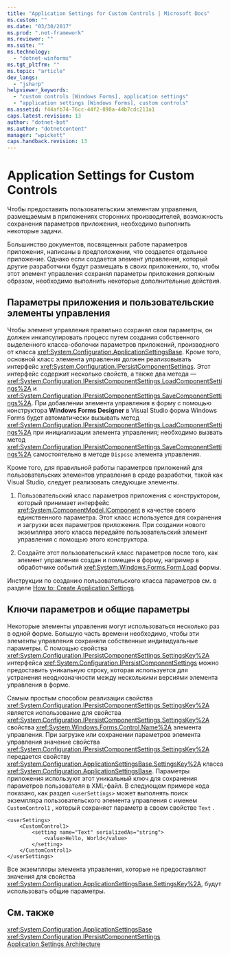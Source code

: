 ```yaml
---
title: "Application Settings for Custom Controls | Microsoft Docs"
ms.custom: ""
ms.date: "03/30/2017"
ms.prod: ".net-framework"
ms.reviewer: ""
ms.suite: ""
ms.technology: 
  - "dotnet-winforms"
ms.tgt_pltfrm: ""
ms.topic: "article"
dev_langs: 
  - "jsharp"
helpviewer_keywords: 
  - "custom controls [Windows Forms], application settings"
  - "application settings [Windows Forms], custom controls"
ms.assetid: f44afb74-76cc-44f2-890a-44b7cdc211a1
caps.latest.revision: 13
author: "dotnet-bot"
ms.author: "dotnetcontent"
manager: "wpickett"
caps.handback.revision: 13
---
```

# Application Settings for Custom Controls
Чтобы предоставить пользовательским элементам управления, размещаемым в приложениях сторонних производителей, возможность сохранения параметров приложения, необходимо выполнить некоторые задачи.  
  
 Большинство документов, посвященных работе параметров приложения, написаны в предположении, что создается отдельное приложение.  Однако если создается элемент управления, который другие разработчики будут размещать в своих приложениях, то, чтобы этот элемент управления сохранял параметры приложения должным образом, необходимо выполнить некоторые дополнительные действия.  
  
## Параметры приложения и пользовательские элементы управления  
 Чтобы элемент управления правильно сохранял свои параметры, он должен инкапсулировать процесс путем создания собственного выделенного класса\-оболочки параметров приложений, производного от класса <xref:System.Configuration.ApplicationSettingsBase>.  Кроме того, основной класс элемента управления должен реализовывать интерфейс <xref:System.Configuration.IPersistComponentSettings>.  Этот интерфейс содержит несколько свойств, а также два метода — <xref:System.Configuration.IPersistComponentSettings.LoadComponentSettings%2A> и <xref:System.Configuration.IPersistComponentSettings.SaveComponentSettings%2A>.  При добавлении элемента управления в форму с помощью конструктора **Windows Forms Designer** в Visual Studio форма Windows Forms будет автоматически вызывать метод <xref:System.Configuration.IPersistComponentSettings.LoadComponentSettings%2A> при инициализации элемента управления; необходимо вызвать метод <xref:System.Configuration.IPersistComponentSettings.SaveComponentSettings%2A> самостоятельно в методе  `Dispose` элемента управления.  
  
 Кроме того, для правильной работы параметров приложений для пользовательских элементов управления в среде разработки, такой как Visual Studio, следует реализовать следующие элементы.  
  
1.  Пользовательский класс параметров приложения с конструктором, который принимает интерфейс <xref:System.ComponentModel.IComponent> в качестве своего единственного параметра.  Этот класс используется для сохранения и загрузки всех параметров приложения.  При создании нового экземпляра этого класса передайте пользовательский элемент управления с помощью этого конструктора.  
  
2.  Создайте этот пользовательский класс параметров после того, как элемент управления создан и помещен в форму, например в обработчике событий <xref:System.Windows.Forms.Form.Load> формы.  
  
 Инструкции по созданию пользовательского класса параметров см. в разделе [How to: Create Application Settings](../../../../docs/framework/winforms/advanced/how-to-create-application-settings.md).  
  
## Ключи параметров и общие параметры  
 Некоторые элементы управления могут использоваться несколько раз в одной форме.  Большую часть времени необходимо, чтобы эти элементы управления сохраняли собственные индивидуальные параметры.  С помощью свойства <xref:System.Configuration.IPersistComponentSettings.SettingsKey%2A> интерфейса <xref:System.Configuration.IPersistComponentSettings> можно предоставить уникальную строку, которая используется для устранения неоднозначности между несколькими версиями элемента управления в форме.  
  
 Самым простым способом реализации свойства <xref:System.Configuration.IPersistComponentSettings.SettingsKey%2A> является использование для свойства <xref:System.Configuration.IPersistComponentSettings.SettingsKey%2A> свойства <xref:System.Windows.Forms.Control.Name%2A> элемента управления.  При загрузке или сохранении параметров элемента управления значение свойства <xref:System.Configuration.IPersistComponentSettings.SettingsKey%2A> передается свойству <xref:System.Configuration.ApplicationSettingsBase.SettingsKey%2A> класса <xref:System.Configuration.ApplicationSettingsBase>.  Параметры приложения используют этот уникальный ключ для сохранения параметров пользователя в XML\-файл.  В следующем примере кода показано, как раздел `<userSettings>` может выполнять поиск экземпляра пользовательского элемента управления с именем `CustomControl1` , который сохраняет параметр в своем свойстве  `Text` .  
  
```  
<userSettings>  
    <CustomControl1>  
        <setting name="Text" serializedAs="string">  
            <value>Hello, World</value>  
        </setting>  
    </CustomControl1>  
</userSettings>  
```  
  
 Все экземпляры элемента управления, которые не предоставляют значения для свойства <xref:System.Configuration.ApplicationSettingsBase.SettingsKey%2A>, будут использовать общие параметры.  
  
## См. также  
 <xref:System.Configuration.ApplicationSettingsBase>   
 <xref:System.Configuration.IPersistComponentSettings>   
 [Application Settings Architecture](../../../../docs/framework/winforms/advanced/application-settings-architecture.md)
